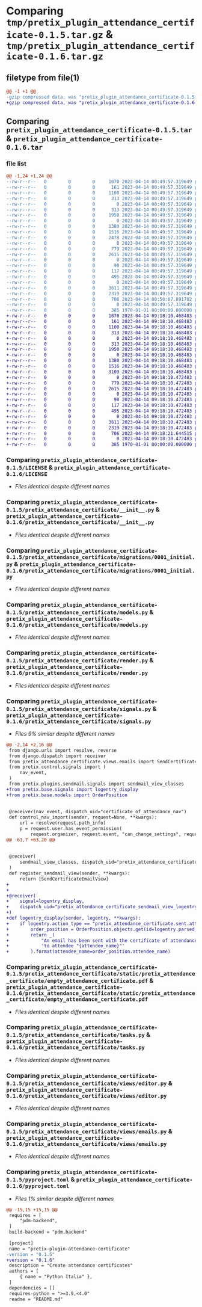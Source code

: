 # Comparing `tmp/pretix_plugin_attendance_certificate-0.1.5.tar.gz` & `tmp/pretix_plugin_attendance_certificate-0.1.6.tar.gz`

## filetype from file(1)

```diff
@@ -1 +1 @@
-gzip compressed data, was "pretix_plugin_attendance_certificate-0.1.5.tar", last modified: Fri Apr 14 00:50:07 2023, max compression
+gzip compressed data, was "pretix_plugin_attendance_certificate-0.1.6.tar", last modified: Fri Apr 14 09:18:21 2023, max compression
```

## Comparing `pretix_plugin_attendance_certificate-0.1.5.tar` & `pretix_plugin_attendance_certificate-0.1.6.tar`

### file list

```diff
@@ -1,24 +1,24 @@
--rw-r--r--   0        0        0     1070 2023-04-14 00:49:57.319649 pretix_plugin_attendance_certificate-0.1.5/LICENSE
--rw-r--r--   0        0        0      161 2023-04-14 00:49:57.319649 pretix_plugin_attendance_certificate-0.1.5/README.md
--rw-r--r--   0        0        0     1100 2023-04-14 00:49:57.319649 pretix_plugin_attendance_certificate-0.1.5/pretix_attendance_certificate/__init__.py
--rw-r--r--   0        0        0      313 2023-04-14 00:49:57.319649 pretix_plugin_attendance_certificate-0.1.5/pretix_attendance_certificate/locale/de/LC_MESSAGES/django.po
--rw-r--r--   0        0        0        0 2023-04-14 00:49:57.319649 pretix_plugin_attendance_certificate-0.1.5/pretix_attendance_certificate/locale/de_Informal/.gitkeep
--rw-r--r--   0        0        0      313 2023-04-14 00:49:57.319649 pretix_plugin_attendance_certificate-0.1.5/pretix_attendance_certificate/locale/de_Informal/LC_MESSAGES/django.po
--rw-r--r--   0        0        0     1950 2023-04-14 00:49:57.319649 pretix_plugin_attendance_certificate-0.1.5/pretix_attendance_certificate/migrations/0001_initial.py
--rw-r--r--   0        0        0        0 2023-04-14 00:49:57.319649 pretix_plugin_attendance_certificate-0.1.5/pretix_attendance_certificate/migrations/__init__.py
--rw-r--r--   0        0        0     1380 2023-04-14 00:49:57.319649 pretix_plugin_attendance_certificate-0.1.5/pretix_attendance_certificate/models.py
--rw-r--r--   0        0        0     1516 2023-04-14 00:49:57.319649 pretix_plugin_attendance_certificate-0.1.5/pretix_attendance_certificate/render.py
--rw-r--r--   0        0        0     2478 2023-04-14 00:49:57.319649 pretix_plugin_attendance_certificate-0.1.5/pretix_attendance_certificate/signals.py
--rw-r--r--   0        0        0        0 2023-04-14 00:49:57.319649 pretix_plugin_attendance_certificate-0.1.5/pretix_attendance_certificate/static/pretix_attendance_certificate/.gitkeep
--rw-r--r--   0        0        0      779 2023-04-14 00:49:57.319649 pretix_plugin_attendance_certificate-0.1.5/pretix_attendance_certificate/static/pretix_attendance_certificate/empty_attendance_certificate.pdf
--rw-r--r--   0        0        0     2615 2023-04-14 00:49:57.319649 pretix_plugin_attendance_certificate-0.1.5/pretix_attendance_certificate/tasks.py
--rw-r--r--   0        0        0        0 2023-04-14 00:49:57.319649 pretix_plugin_attendance_certificate-0.1.5/pretix_attendance_certificate/templates/pretix_attendance_certificate/.gitkeep
--rw-r--r--   0        0        0       90 2023-04-14 00:49:57.319649 pretix_plugin_attendance_certificate-0.1.5/pretix_attendance_certificate/templates/pretix_attendance_certificate/history_fragment_attendance_certificate.html
--rw-r--r--   0        0        0      117 2023-04-14 00:49:57.319649 pretix_plugin_attendance_certificate-0.1.5/pretix_attendance_certificate/templates/pretix_attendance_certificate/send_form_fragment_attendance_certificate.html
--rw-r--r--   0        0        0      495 2023-04-14 00:49:57.319649 pretix_plugin_attendance_certificate-0.1.5/pretix_attendance_certificate/urls.py
--rw-r--r--   0        0        0        0 2023-04-14 00:49:57.319649 pretix_plugin_attendance_certificate-0.1.5/pretix_attendance_certificate/views/__init__.py
--rw-r--r--   0        0        0     3611 2023-04-14 00:49:57.319649 pretix_plugin_attendance_certificate-0.1.5/pretix_attendance_certificate/views/editor.py
--rw-r--r--   0        0        0     2319 2023-04-14 00:49:57.319649 pretix_plugin_attendance_certificate-0.1.5/pretix_attendance_certificate/views/emails.py
--rw-r--r--   0        0        0      706 2023-04-14 00:50:07.891702 pretix_plugin_attendance_certificate-0.1.5/pyproject.toml
--rw-r--r--   0        0        0        0 2023-04-14 00:49:57.319649 pretix_plugin_attendance_certificate-0.1.5/tests/conftest.py
--rw-r--r--   0        0        0      385 1970-01-01 00:00:00.000000 pretix_plugin_attendance_certificate-0.1.5/PKG-INFO
+-rw-r--r--   0        0        0     1070 2023-04-14 09:18:10.468483 pretix_plugin_attendance_certificate-0.1.6/LICENSE
+-rw-r--r--   0        0        0      161 2023-04-14 09:18:10.468483 pretix_plugin_attendance_certificate-0.1.6/README.md
+-rw-r--r--   0        0        0     1100 2023-04-14 09:18:10.468483 pretix_plugin_attendance_certificate-0.1.6/pretix_attendance_certificate/__init__.py
+-rw-r--r--   0        0        0      313 2023-04-14 09:18:10.468483 pretix_plugin_attendance_certificate-0.1.6/pretix_attendance_certificate/locale/de/LC_MESSAGES/django.po
+-rw-r--r--   0        0        0        0 2023-04-14 09:18:10.468483 pretix_plugin_attendance_certificate-0.1.6/pretix_attendance_certificate/locale/de_Informal/.gitkeep
+-rw-r--r--   0        0        0      313 2023-04-14 09:18:10.468483 pretix_plugin_attendance_certificate-0.1.6/pretix_attendance_certificate/locale/de_Informal/LC_MESSAGES/django.po
+-rw-r--r--   0        0        0     1950 2023-04-14 09:18:10.468483 pretix_plugin_attendance_certificate-0.1.6/pretix_attendance_certificate/migrations/0001_initial.py
+-rw-r--r--   0        0        0        0 2023-04-14 09:18:10.468483 pretix_plugin_attendance_certificate-0.1.6/pretix_attendance_certificate/migrations/__init__.py
+-rw-r--r--   0        0        0     1380 2023-04-14 09:18:10.468483 pretix_plugin_attendance_certificate-0.1.6/pretix_attendance_certificate/models.py
+-rw-r--r--   0        0        0     1516 2023-04-14 09:18:10.468483 pretix_plugin_attendance_certificate-0.1.6/pretix_attendance_certificate/render.py
+-rw-r--r--   0        0        0     3109 2023-04-14 09:18:10.468483 pretix_plugin_attendance_certificate-0.1.6/pretix_attendance_certificate/signals.py
+-rw-r--r--   0        0        0        0 2023-04-14 09:18:10.472483 pretix_plugin_attendance_certificate-0.1.6/pretix_attendance_certificate/static/pretix_attendance_certificate/.gitkeep
+-rw-r--r--   0        0        0      779 2023-04-14 09:18:10.472483 pretix_plugin_attendance_certificate-0.1.6/pretix_attendance_certificate/static/pretix_attendance_certificate/empty_attendance_certificate.pdf
+-rw-r--r--   0        0        0     2615 2023-04-14 09:18:10.472483 pretix_plugin_attendance_certificate-0.1.6/pretix_attendance_certificate/tasks.py
+-rw-r--r--   0        0        0        0 2023-04-14 09:18:10.472483 pretix_plugin_attendance_certificate-0.1.6/pretix_attendance_certificate/templates/pretix_attendance_certificate/.gitkeep
+-rw-r--r--   0        0        0       90 2023-04-14 09:18:10.472483 pretix_plugin_attendance_certificate-0.1.6/pretix_attendance_certificate/templates/pretix_attendance_certificate/history_fragment_attendance_certificate.html
+-rw-r--r--   0        0        0      117 2023-04-14 09:18:10.472483 pretix_plugin_attendance_certificate-0.1.6/pretix_attendance_certificate/templates/pretix_attendance_certificate/send_form_fragment_attendance_certificate.html
+-rw-r--r--   0        0        0      495 2023-04-14 09:18:10.472483 pretix_plugin_attendance_certificate-0.1.6/pretix_attendance_certificate/urls.py
+-rw-r--r--   0        0        0        0 2023-04-14 09:18:10.472483 pretix_plugin_attendance_certificate-0.1.6/pretix_attendance_certificate/views/__init__.py
+-rw-r--r--   0        0        0     3611 2023-04-14 09:18:10.472483 pretix_plugin_attendance_certificate-0.1.6/pretix_attendance_certificate/views/editor.py
+-rw-r--r--   0        0        0     2319 2023-04-14 09:18:10.472483 pretix_plugin_attendance_certificate-0.1.6/pretix_attendance_certificate/views/emails.py
+-rw-r--r--   0        0        0      706 2023-04-14 09:18:21.644515 pretix_plugin_attendance_certificate-0.1.6/pyproject.toml
+-rw-r--r--   0        0        0        0 2023-04-14 09:18:10.472483 pretix_plugin_attendance_certificate-0.1.6/tests/conftest.py
+-rw-r--r--   0        0        0      385 1970-01-01 00:00:00.000000 pretix_plugin_attendance_certificate-0.1.6/PKG-INFO
```

### Comparing `pretix_plugin_attendance_certificate-0.1.5/LICENSE` & `pretix_plugin_attendance_certificate-0.1.6/LICENSE`

 * *Files identical despite different names*

### Comparing `pretix_plugin_attendance_certificate-0.1.5/pretix_attendance_certificate/__init__.py` & `pretix_plugin_attendance_certificate-0.1.6/pretix_attendance_certificate/__init__.py`

 * *Files identical despite different names*

### Comparing `pretix_plugin_attendance_certificate-0.1.5/pretix_attendance_certificate/migrations/0001_initial.py` & `pretix_plugin_attendance_certificate-0.1.6/pretix_attendance_certificate/migrations/0001_initial.py`

 * *Files identical despite different names*

### Comparing `pretix_plugin_attendance_certificate-0.1.5/pretix_attendance_certificate/models.py` & `pretix_plugin_attendance_certificate-0.1.6/pretix_attendance_certificate/models.py`

 * *Files identical despite different names*

### Comparing `pretix_plugin_attendance_certificate-0.1.5/pretix_attendance_certificate/render.py` & `pretix_plugin_attendance_certificate-0.1.6/pretix_attendance_certificate/render.py`

 * *Files identical despite different names*

### Comparing `pretix_plugin_attendance_certificate-0.1.5/pretix_attendance_certificate/signals.py` & `pretix_plugin_attendance_certificate-0.1.6/pretix_attendance_certificate/signals.py`

 * *Files 9% similar despite different names*

```diff
@@ -2,14 +2,16 @@
 from django.urls import resolve, reverse
 from django.dispatch import receiver
 from pretix_attendance_certificate.views.emails import SendCertificateEmailView
 from pretix.control.signals import (
     nav_event,
 )
 from pretix.plugins.sendmail.signals import sendmail_view_classes
+from pretix.base.signals import logentry_display
+from pretix.base.models import OrderPosition
 
 
 @receiver(nav_event, dispatch_uid="certificate_of_attendance_nav")
 def control_nav_import(sender, request=None, **kwargs):
     url = resolve(request.path_info)
     p = request.user.has_event_permission(
         request.organizer, request.event, "can_change_settings", request
@@ -61,7 +63,20 @@
 
 
 @receiver(
     sendmail_view_classes, dispatch_uid="pretix_attendance_certificate_sendmail_view"
 )
 def register_sendmail_view(sender, **kwargs):
     return [SendCertificateEmailView]
+
+
+@receiver(
+    signal=logentry_display,
+    dispatch_uid="pretix_attendance_certificate_sendmail_view_logentry_display",
+)
+def logentry_display(sender, logentry, **kwargs):
+    if logentry.action_type == "pretix_attendance_certificate.sent.attendee":
+        order_position = OrderPosition.objects.get(id=logentry.parsed_data["position"])
+        return _(
+            "An email has been sent with the certificate of attendance "
+            'to attendee "{attendee_name}"'
+        ).format(attendee_name=order_position.attendee_name)
```

### Comparing `pretix_plugin_attendance_certificate-0.1.5/pretix_attendance_certificate/static/pretix_attendance_certificate/empty_attendance_certificate.pdf` & `pretix_plugin_attendance_certificate-0.1.6/pretix_attendance_certificate/static/pretix_attendance_certificate/empty_attendance_certificate.pdf`

 * *Files identical despite different names*

### Comparing `pretix_plugin_attendance_certificate-0.1.5/pretix_attendance_certificate/tasks.py` & `pretix_plugin_attendance_certificate-0.1.6/pretix_attendance_certificate/tasks.py`

 * *Files identical despite different names*

### Comparing `pretix_plugin_attendance_certificate-0.1.5/pretix_attendance_certificate/views/editor.py` & `pretix_plugin_attendance_certificate-0.1.6/pretix_attendance_certificate/views/editor.py`

 * *Files identical despite different names*

### Comparing `pretix_plugin_attendance_certificate-0.1.5/pretix_attendance_certificate/views/emails.py` & `pretix_plugin_attendance_certificate-0.1.6/pretix_attendance_certificate/views/emails.py`

 * *Files identical despite different names*

### Comparing `pretix_plugin_attendance_certificate-0.1.5/pyproject.toml` & `pretix_plugin_attendance_certificate-0.1.6/pyproject.toml`

 * *Files 1% similar despite different names*

```diff
@@ -15,15 +15,15 @@
 requires = [
     "pdm-backend",
 ]
 build-backend = "pdm.backend"
 
 [project]
 name = "pretix-plugin-attendance-certificate"
-version = "0.1.5"
+version = "0.1.6"
 description = "Create attendance certificates"
 authors = [
     { name = "Python Italia" },
 ]
 dependencies = []
 requires-python = ">=3.9,<4.0"
 readme = "README.md"
```

